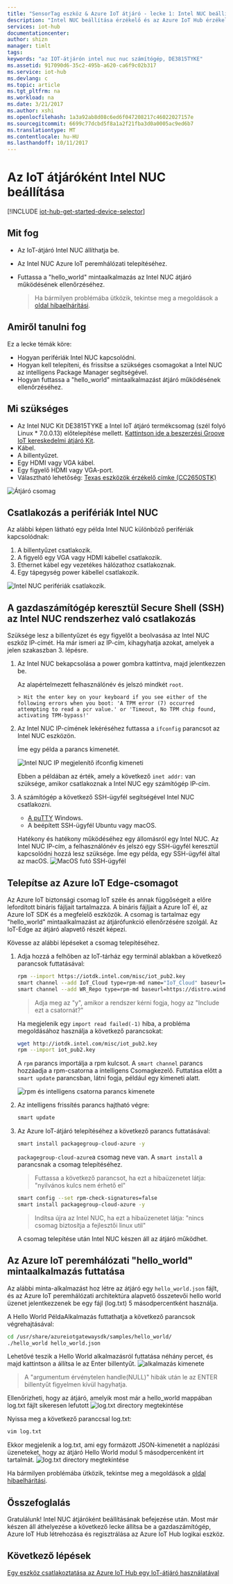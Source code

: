 ```yaml
---
title: "SensorTag eszköz & Azure IoT átjáró - lecke 1: Intel NUC beállítása |} Microsoft Docs"
description: "Intel NUC beállítása érzékelő és az Azure IoT Hub érzékelő adatokat gyűjteni, és elküldi a IoT-központ közötti IoT átjáróként működik."
services: iot-hub
documentationcenter: 
author: shizn
manager: timlt
tags: 
keywords: "az IOT-átjárón intel nuc nuc számítógép, DE3815TYKE"
ms.assetid: 917090d6-35c2-495b-a620-ca6f9c02b317
ms.service: iot-hub
ms.devlang: c
ms.topic: article
ms.tgt_pltfrm: na
ms.workload: na
ms.date: 3/21/2017
ms.author: xshi
ms.openlocfilehash: 1a3a92ab8d08c6ed6f047208217c46022027157e
ms.sourcegitcommit: 6699c77dcbd5f8a1a2f21fba3d0a0005ac9ed6b7
ms.translationtype: MT
ms.contentlocale: hu-HU
ms.lasthandoff: 10/11/2017
---
```

# <a name="set-up-intel-nuc-as-an-iot-gateway"></a>Az IoT átjáróként Intel NUC beállítása
[!INCLUDE [iot-hub-get-started-device-selector](../../includes/iot-hub-get-started-device-selector.md)]

## <a name="what-you-will-do"></a>Mit fog

- Az IoT-átjáró Intel NUC állíthatja be.
- Az Intel NUC Azure IoT peremhálózati telepítéséhez.
- Futtassa a "hello_world" mintaalkalmazás az Intel NUC átjáró működésének ellenőrzéséhez.

  > Ha bármilyen problémába ütközik, tekintse meg a megoldások a [oldal hibaelhárítási](iot-hub-gateway-kit-c-troubleshooting.md).

## <a name="what-you-will-learn"></a>Amiről tanulni fog

Ez a lecke témák köre:

- Hogyan perifériák Intel NUC kapcsolódni.
- Hogyan kell telepíteni, és frissítse a szükséges csomagokat a Intel NUC az intelligens Package Manager segítségével.
- Hogyan futtassa a "hello_world" mintaalkalmazást átjáró működésének ellenőrzéséhez.

## <a name="what-you-need"></a>Mi szükséges

- Az Intel NUC Kit DE3815TYKE a Intel IoT átjáró termékcsomag (szél folyó Linux * 7.0.0.13) előtelepítése mellett. [Kattintson ide a beszerzési Groove IoT kereskedelmi átjáró Kit](https://www.seeedstudio.com/Grove-IoT-Commercial-Gateway-Kit-p-2724.html).
- Kábel.
- A billentyűzet.
- Egy HDMI vagy VGA kábel.
- Egy figyelő HDMI vagy VGA-port.
- Választható lehetőség: [Texas eszközök érzékelő címke (CC2650STK)](http://www.ti.com/tool/cc2650stk)

![Átjáró csomag](media/iot-hub-gateway-kit-lessons/lesson1/kit.png)

## <a name="connect-intel-nuc-with-the-peripherals"></a>Csatlakozás a perifériák Intel NUC

Az alábbi képen látható egy példa Intel NUC különböző perifériák kapcsolódnak:

1. A billentyűzet csatlakozik.
2. A figyelő egy VGA vagy HDMI kábellel csatlakozik.
3. Ethernet kábel egy vezetékes hálózathoz csatlakoznak.
4. Egy tápegység power kábellel csatlakozik.

![Intel NUC perifériák csatlakozik.](media/iot-hub-gateway-kit-lessons/lesson1/nuc.png)

## <a name="connect-to-the-intel-nuc-system-from-host-computer-via-secure-shell-ssh"></a>A gazdaszámítógép keresztül Secure Shell (SSH) az Intel NUC rendszerhez való csatlakozás

Szüksége lesz a billentyűzet és egy figyelőt a beolvasása az Intel NUC eszköz IP-címét. Ha már ismeri az IP-cím, kihagyhatja azokat, amelyek a jelen szakaszban 3. lépésre.

1. Az Intel NUC bekapcsolása a power gombra kattintva, majd jelentkezzen be.

   Az alapértelmezett felhasználónév és jelszó mindkét `root`.

       > Hit the enter key on your keyboard if you see either of the following errors when you boot: 'A TPM error (7) occurred attempting to read a pcr value.' or 'Timeout, No TPM chip found, activating TPM-bypass!'

2. Az Intel NUC IP-címének lekéréséhez futtassa a `ifconfig` parancsot az Intel NUC eszközön.

   Íme egy példa a parancs kimenetét.

   ![Intel NUC IP megjelenítő ifconfig kimeneti](media/iot-hub-gateway-kit-lessons/lesson1/ifconfig.png)

   Ebben a példában az érték, amely a következő `inet addr:` van szüksége, amikor csatlakoznak a Intel NUC egy számítógép IP-cím.

3. A számítógép a következő SSH-ügyfél segítségével Intel NUC csatlakozni.

    - [A puTTY](http://www.putty.org/) Windows.
    - A beépített SSH-ügyfél Ubuntu vagy macOS.

   Hatékony és hatékony működéséhez egy állomásról egy Intel NUC. Az Intel NUC IP-cím, a felhasználónév és jelszó egy SSH-ügyfél keresztül kapcsolódni hozzá lesz szüksége. Íme egy példa, egy SSH-ügyfél által az macOS.
   ![MacOS futó SSH-ügyfél](media/iot-hub-gateway-kit-lessons/lesson1/ssh.png)

## <a name="install-the-azure-iot-edge-package"></a>Telepítse az Azure IoT Edge-csomagot

Az Azure IoT biztonsági csomag IoT széle és annak függőségeit a előre lefordított bináris fájljait tartalmazza. A bináris fájljait a Azure IoT él, az Azure IoT SDK és a megfelelő eszközök. A csomag is tartalmaz egy "hello_world" mintaalkalmazást az átjárófunkció ellenőrzésére szolgál. Az IoT-Edge az átjáró alapvető részét képezi. 

Kövesse az alábbi lépéseket a csomag telepítéséhez.

1. Adja hozzá a felhőben az IoT-tárház egy terminál ablakban a következő parancsok futtatásával:

   ```bash
   rpm --import https://iotdk.intel.com/misc/iot_pub2.key
   smart channel --add IoT_Cloud type=rpm-md name="IoT_Cloud" baseurl=http://iotdk.intel.com/repos/iot-cloud/wrlinux7/rcpl13/ -y
   smart channel --add WR_Repo type=rpm-md baseurl=https://distro.windriver.com/release/idp-3-xt/public_feeds/WR-IDP-3-XT-Intel-Baytrail-public-repo/RCPL13/corei7_64/
   ```

   > Adja meg az "y", amikor a rendszer kérni fogja, hogy az "Include ezt a csatornát?"
   
   Ha megjelenik egy `import read failed(-1)` hiba, a probléma megoldásához használja a következő parancsokat:
   ```bash
   wget http://iotdk.intel.com/misc/iot_pub2.key 
   rpm --import iot_pub2.key  
   ```

   A `rpm` parancs importálja a rpm kulcsot. A `smart channel` parancs hozzáadja a rpm-csatorna a intelligens Csomagkezelő. Futtatása előtt a `smart update` parancsban, látni fogja, például egy kimeneti alatt.

   ![rpm és intelligens csatorna parancs kimenete](media/iot-hub-gateway-kit-lessons/lesson1/rpm_smart_channel.png)

2. Az intelligens frissítés parancs hajtható végre:

   ```bash
   smart update
   ```

3. Az Azure IoT-átjáró telepítéséhez a következő parancs futtatásával:

   ```bash
   smart install packagegroup-cloud-azure -y
   ```

   `packagegroup-cloud-azure`a csomag neve van. A `smart install` a parancsnak a csomag telepítéséhez.

    > Futtassa a következő parancsot, ha ezt a hibaüzenetet látja: "nyilvános kulcs nem érhető el"

    ```bash
    smart config --set rpm-check-signatures=false
    smart install packagegroup-cloud-azure -y
    ```
    > Indítsa újra az Intel NUC, ha ezt a hibaüzenetet látja: "nincs csomag biztosítja a fejlesztői linux util"

   A csomag telepítése után Intel NUC készen áll az átjáró működhet.

## <a name="run-the-azure-iot-edge-helloworld-sample-application"></a>Az Azure IoT peremhálózati "hello_world" mintaalkalmazás futtatása

Az alábbi minta-alkalmazást hoz létre az átjáró egy `hello_world.json` fájlt, és az Azure IoT peremhálózati architektúra alapvető összetevői hello world üzenet jelentkezzenek be egy fájl (log.txt) 5 másodpercentként használja.

A Hello World PéldaAlkalmazás futtathatja a következő parancsok végrehajtásával:

```bash
cd /usr/share/azureiotgatewaysdk/samples/hello_world/
./hello_world hello_world.json
```

Lehetővé teszik a Hello World alkalmazásról futtatása néhány percet, és majd kattintson a állítsa le az Enter billentyűt.
![alkalmazás kimenete](media/iot-hub-gateway-kit-lessons/lesson1/hello_world.png)

> A "argumentum érvénytelen handle(NULL)" hibák után le az ENTER billentyűt figyelmen kívül hagyhatja.

Ellenőrizheti, hogy az átjáró, amelyik most már a hello_world mappában log.txt fájlt sikeresen lefutott ![log.txt directory megtekintése](media/iot-hub-gateway-kit-lessons/lesson1/logtxtdir.png)

Nyissa meg a következő paranccsal log.txt:

```bash
vim log.txt
```

Ekkor megjelenik a log.txt, ami egy formázott JSON-kimenetét a naplózási üzeneteket, hogy az átjáró Hello World modul 5 másodpercenként írt tartalmát.
![log.txt directory megtekintése](media/iot-hub-gateway-kit-lessons/lesson1/logtxtview.png)

Ha bármilyen problémába ütközik, tekintse meg a megoldások a [oldal hibaelhárítási](iot-hub-gateway-kit-c-troubleshooting.md).

## <a name="summary"></a>Összefoglalás

Gratulálunk! Intel NUC átjáróként beállításának befejezése után. Most már készen áll áthelyezése a következő lecke állítsa be a gazdaszámítógép, Azure IoT Hub létrehozása és regisztrálása az Azure IoT Hub logikai eszköz.

## <a name="next-steps"></a>Következő lépések
[Egy eszköz csatlakoztatása az Azure IoT Hub egy IoT-átjáró használatával](iot-hub-gateway-kit-c-iot-gateway-connect-device-to-cloud.md)

